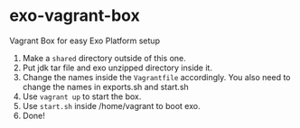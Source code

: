 # exo-vagrant-box
Vagrant Box for easy Exo Platform setup

1. Make a `shared` directory outside of this one.
2. Put jdk tar file and exo unzipped directory inside it.
3. Change the names inside the `Vagrantfile` accordingly. You also need to change the names in exports.sh and start.sh
4. Use `vagrant up` to start the box.
5. Use `start.sh` inside /home/vagrant to boot exo.
6. Done!
